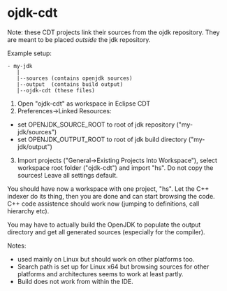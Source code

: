 # ojdk-cdt

Note: these CDT projects link their sources from the ojdk repository. They are meant to be placed *outside* the jdk repository. 

Example setup:

```
- my-jdk
   |
   |--sources (contains openjdk sources)
   |--output  (contains build output)
   |--ojdk-cdt (these files)
```

1) Open "ojdk-cdt" as workspace in Eclipse CDT
2) Preferences->Linked Resources:
  - set OPENJDK_SOURCE_ROOT to root of jdk repository ("my-jdk/sources")
  - set OPENJDK_OUTPUT_ROOT to root of jdk build directory ("my-jdk/output")
3) Import projects ("General->Existing Projects Into Workspace"), select workspace root folder ("ojdk-cdt") and import "hs". Do not copy the sources! Leave all settings default.

You should have now a workspace with one project, "hs". Let the C++ indexer do its thing, then you are done and can start browsing the code. C++ code assistence should work now (jumping to definitions, call hierarchy etc).

You may have to actually build the OpenJDK to populate the output directory and get all generated sources (especially for the compiler).

Notes:
- used mainly on Linux but should work on other platforms too.
- Search path is set up for Linux x64 but browsing sources for other platforms and architectures seems to work at least partly.
- Build does not work from within the IDE.